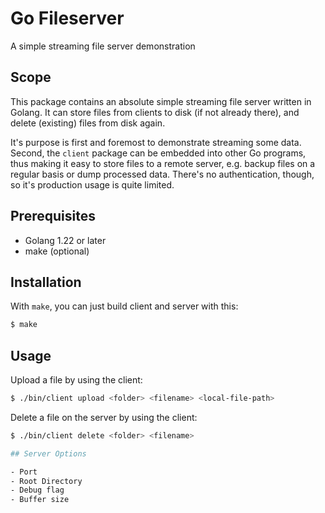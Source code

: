 # Go Fileserver

A simple streaming file server demonstration

## Scope

This package contains an absolute simple streaming file server written in Golang.
It can store files from clients to disk (if not already there), and delete (existing) files from disk again.

It's purpose is first and foremost to demonstrate streaming some data.
Second, the `client` package can be embedded into other Go programs, thus making it easy to store files
to a remote server, e.g. backup files on a regular basis or dump processed data.
There's no authentication, though, so it's production usage is quite limited.

## Prerequisites

- Golang 1.22 or later
- make (optional)

## Installation

With `make`, you can just build client and server with this:

```bash
$ make
```

## Usage

Upload a file by using the client:
```bash
$ ./bin/client upload <folder> <filename> <local-file-path>
```

Delete a file on the server by using the client:
```bash
$ ./bin/client delete <folder> <filename>

## Server Options

- Port
- Root Directory
- Debug flag
- Buffer size

